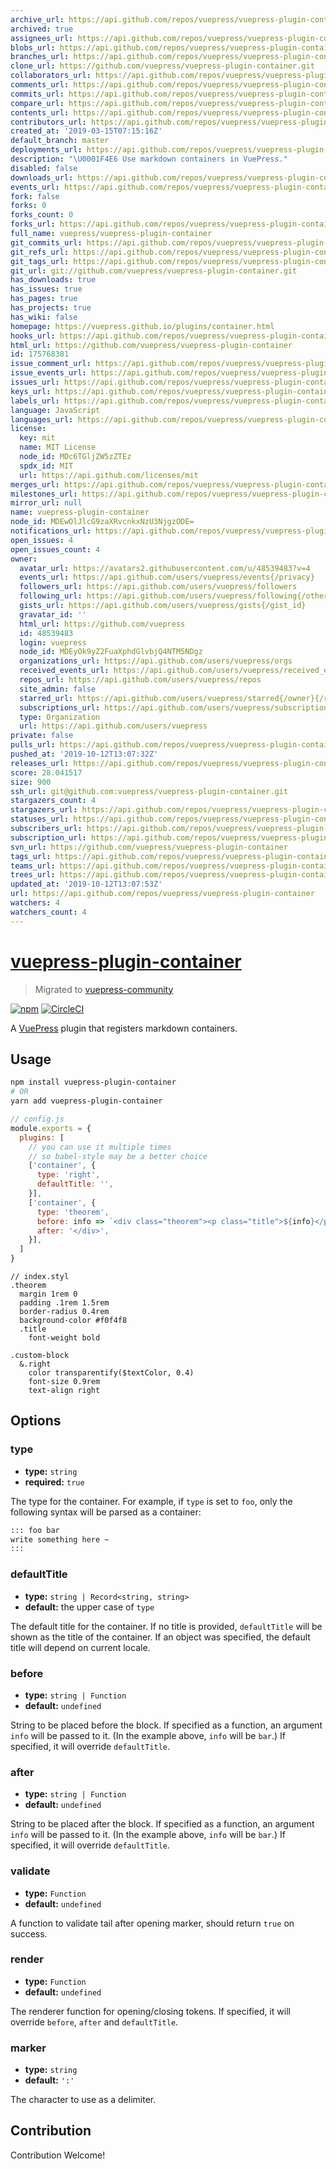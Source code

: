 ```yaml
---
archive_url: https://api.github.com/repos/vuepress/vuepress-plugin-container/{archive_format}{/ref}
archived: true
assignees_url: https://api.github.com/repos/vuepress/vuepress-plugin-container/assignees{/user}
blobs_url: https://api.github.com/repos/vuepress/vuepress-plugin-container/git/blobs{/sha}
branches_url: https://api.github.com/repos/vuepress/vuepress-plugin-container/branches{/branch}
clone_url: https://github.com/vuepress/vuepress-plugin-container.git
collaborators_url: https://api.github.com/repos/vuepress/vuepress-plugin-container/collaborators{/collaborator}
comments_url: https://api.github.com/repos/vuepress/vuepress-plugin-container/comments{/number}
commits_url: https://api.github.com/repos/vuepress/vuepress-plugin-container/commits{/sha}
compare_url: https://api.github.com/repos/vuepress/vuepress-plugin-container/compare/{base}...{head}
contents_url: https://api.github.com/repos/vuepress/vuepress-plugin-container/contents/{+path}
contributors_url: https://api.github.com/repos/vuepress/vuepress-plugin-container/contributors
created_at: '2019-03-15T07:15:16Z'
default_branch: master
deployments_url: https://api.github.com/repos/vuepress/vuepress-plugin-container/deployments
description: "\U0001F4E6 Use markdown containers in VuePress."
disabled: false
downloads_url: https://api.github.com/repos/vuepress/vuepress-plugin-container/downloads
events_url: https://api.github.com/repos/vuepress/vuepress-plugin-container/events
fork: false
forks: 0
forks_count: 0
forks_url: https://api.github.com/repos/vuepress/vuepress-plugin-container/forks
full_name: vuepress/vuepress-plugin-container
git_commits_url: https://api.github.com/repos/vuepress/vuepress-plugin-container/git/commits{/sha}
git_refs_url: https://api.github.com/repos/vuepress/vuepress-plugin-container/git/refs{/sha}
git_tags_url: https://api.github.com/repos/vuepress/vuepress-plugin-container/git/tags{/sha}
git_url: git://github.com/vuepress/vuepress-plugin-container.git
has_downloads: true
has_issues: true
has_pages: true
has_projects: true
has_wiki: false
homepage: https://vuepress.github.io/plugins/container.html
hooks_url: https://api.github.com/repos/vuepress/vuepress-plugin-container/hooks
html_url: https://github.com/vuepress/vuepress-plugin-container
id: 175768381
issue_comment_url: https://api.github.com/repos/vuepress/vuepress-plugin-container/issues/comments{/number}
issue_events_url: https://api.github.com/repos/vuepress/vuepress-plugin-container/issues/events{/number}
issues_url: https://api.github.com/repos/vuepress/vuepress-plugin-container/issues{/number}
keys_url: https://api.github.com/repos/vuepress/vuepress-plugin-container/keys{/key_id}
labels_url: https://api.github.com/repos/vuepress/vuepress-plugin-container/labels{/name}
language: JavaScript
languages_url: https://api.github.com/repos/vuepress/vuepress-plugin-container/languages
license:
  key: mit
  name: MIT License
  node_id: MDc6TGljZW5zZTEz
  spdx_id: MIT
  url: https://api.github.com/licenses/mit
merges_url: https://api.github.com/repos/vuepress/vuepress-plugin-container/merges
milestones_url: https://api.github.com/repos/vuepress/vuepress-plugin-container/milestones{/number}
mirror_url: null
name: vuepress-plugin-container
node_id: MDEwOlJlcG9zaXRvcnkxNzU3NjgzODE=
notifications_url: https://api.github.com/repos/vuepress/vuepress-plugin-container/notifications{?since,all,participating}
open_issues: 4
open_issues_count: 4
owner:
  avatar_url: https://avatars2.githubusercontent.com/u/48539483?v=4
  events_url: https://api.github.com/users/vuepress/events{/privacy}
  followers_url: https://api.github.com/users/vuepress/followers
  following_url: https://api.github.com/users/vuepress/following{/other_user}
  gists_url: https://api.github.com/users/vuepress/gists{/gist_id}
  gravatar_id: ''
  html_url: https://github.com/vuepress
  id: 48539483
  login: vuepress
  node_id: MDEyOk9yZ2FuaXphdGlvbjQ4NTM5NDgz
  organizations_url: https://api.github.com/users/vuepress/orgs
  received_events_url: https://api.github.com/users/vuepress/received_events
  repos_url: https://api.github.com/users/vuepress/repos
  site_admin: false
  starred_url: https://api.github.com/users/vuepress/starred{/owner}{/repo}
  subscriptions_url: https://api.github.com/users/vuepress/subscriptions
  type: Organization
  url: https://api.github.com/users/vuepress
private: false
pulls_url: https://api.github.com/repos/vuepress/vuepress-plugin-container/pulls{/number}
pushed_at: '2019-10-12T13:07:32Z'
releases_url: https://api.github.com/repos/vuepress/vuepress-plugin-container/releases{/id}
score: 28.041517
size: 900
ssh_url: git@github.com:vuepress/vuepress-plugin-container.git
stargazers_count: 4
stargazers_url: https://api.github.com/repos/vuepress/vuepress-plugin-container/stargazers
statuses_url: https://api.github.com/repos/vuepress/vuepress-plugin-container/statuses/{sha}
subscribers_url: https://api.github.com/repos/vuepress/vuepress-plugin-container/subscribers
subscription_url: https://api.github.com/repos/vuepress/vuepress-plugin-container/subscription
svn_url: https://github.com/vuepress/vuepress-plugin-container
tags_url: https://api.github.com/repos/vuepress/vuepress-plugin-container/tags
teams_url: https://api.github.com/repos/vuepress/vuepress-plugin-container/teams
trees_url: https://api.github.com/repos/vuepress/vuepress-plugin-container/git/trees{/sha}
updated_at: '2019-10-12T13:07:53Z'
url: https://api.github.com/repos/vuepress/vuepress-plugin-container
watchers: 4
watchers_count: 4
---
```


# [vuepress-plugin-container](https://vuepress.github.io/plugins/container/)

> Migrated to [vuepress-community](https://github.com/vuepress/vuepress-community)

[![npm](https://img.shields.io/npm/v/vuepress-plugin-container.svg)](https://www.npmjs.com/package/vuepress-plugin-container)
[![CircleCI](https://img.shields.io/circleci/project/github/vuepress/vuepress-plugin-container/master.svg)](https://circleci.com/gh/vuepress/vuepress-plugin-container)

A [VuePress](https://vuepress.vuejs.org/) plugin that registers markdown containers.

## Usage

```bash
npm install vuepress-plugin-container
# OR
yarn add vuepress-plugin-container
```

```js
// config.js
module.exports = {
  plugins: [
    // you can use it multiple times
    // so babel-style may be a better choice
    ['container', {
      type: 'right',
      defaultTitle: '',
    }],
    ['container', {
      type: 'theorem',
      before: info => `<div class="theorem"><p class="title">${info}</p>`,
      after: '</div>',
    }],
  ]
}
```

```stylus
// index.styl
.theorem
  margin 1rem 0
  padding .1rem 1.5rem
  border-radius 0.4rem
  background-color #f0f4f8
  .title
    font-weight bold

.custom-block
  &.right
    color transparentify($textColor, 0.4)
    font-size 0.9rem
    text-align right
```

## Options

### type

- **type:** `string`
- **required:** `true`

The type for the container. For example, if `type` is set to `foo`, only the following syntax will be parsed as a container:

```md
::: foo bar
write something here ~
:::
```

### defaultTitle

- **type:** `string | Record<string, string>`
- **default:** the upper case of `type`

The default title for the container. If no title is provided, `defaultTitle` will be shown as the title of the container. If an object was specified, the default title will depend on current locale.

### before

- **type:** `string | Function`
- **default:** `undefined`

String to be placed before the block. If specified as a function, an argument `info` will be passed to it. (In the example above, `info` will be `bar`.) If specified, it will override `defaultTitle`.

### after

- **type:** `string | Function`
- **default:** `undefined`

String to be placed after the block. If specified as a function, an argument `info` will be passed to it. (In the example above, `info` will be `bar`.) If specified, it will override `defaultTitle`.

### validate

- **type:** `Function`
- **default:** `undefined`

A function to validate tail after opening marker, should return `true` on success.

### render

- **type:** `Function`
- **default:** `undefined`

The renderer function for opening/closing tokens. If specified, it will override `before`, `after` and `defaultTitle`.

### marker

- **type:** `string`
- **default:** `':'`

The character to use as a delimiter.

## Contribution

Contribution Welcome!
